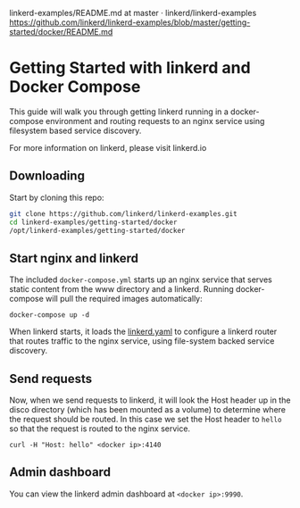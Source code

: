 

linkerd-examples/README.md at master · linkerd/linkerd-examples https://github.com/linkerd/linkerd-examples/blob/master/getting-started/docker/README.md

# Getting Started with linkerd and Docker Compose

This guide will walk you through getting linkerd running in a docker-compose
environment and routing requests to an nginx service using filesystem
based service discovery.

For more information on linkerd, please visit linkerd.io

## Downloading

Start by cloning this repo:

``` sh
git clone https://github.com/linkerd/linkerd-examples.git
cd linkerd-examples/getting-started/docker
/opt/linkerd-examples/getting-started/docker
```

## Start nginx and linkerd

The included `docker-compose.yml` starts up an nginx service that serves static
content from the www directory and a linkerd. Running docker-compose will pull
the required images automatically:

```
docker-compose up -d
```

When linkerd starts, it loads the [linkerd.yaml](linkerd.yaml) to configure
a linkerd router that routes traffic to the nginx service, using file-system
backed service discovery.

## Send requests

Now, when we send requests to linkerd, it will look the Host header up in the
disco directory (which has been mounted as a volume) to determine where the
request should be routed.  In this case we set the Host header to `hello` so
that the request is routed to the nginx service.

```
curl -H "Host: hello" <docker ip>:4140
```

## Admin dashboard

You can view the linkerd admin dashboard at `<docker ip>:9990`.